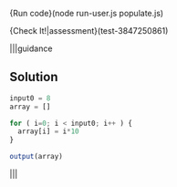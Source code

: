 {Run code}(node run-user.js populate.js)

{Check It!|assessment}(test-3847250861)

|||guidance
## Solution
```javascript
input0 = 8
array = []

for ( i=0; i < input0; i++ ) {
  array[i] = i*10
}

output(array)
```
|||